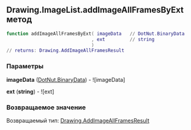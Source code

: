 ## Drawing.ImageList.addImageAllFramesByExt метод


```lua
function addImageAllFramesByExt( imageData   // DotNut.BinaryData
                               , ext         // string
                               )
// returns: Drawing.AddImageAllFramesResult
```


### Параметры

**imageData** ([DotNut.BinaryData](../../DotNut/BinaryData.md)) - ![imageData]

**ext** (**string**) - ![ext]

### Возвращаемое значение

Возвращаемый тип: [Drawing.AddImageAllFramesResult](../../Drawing/AddImageAllFramesResult.md)

